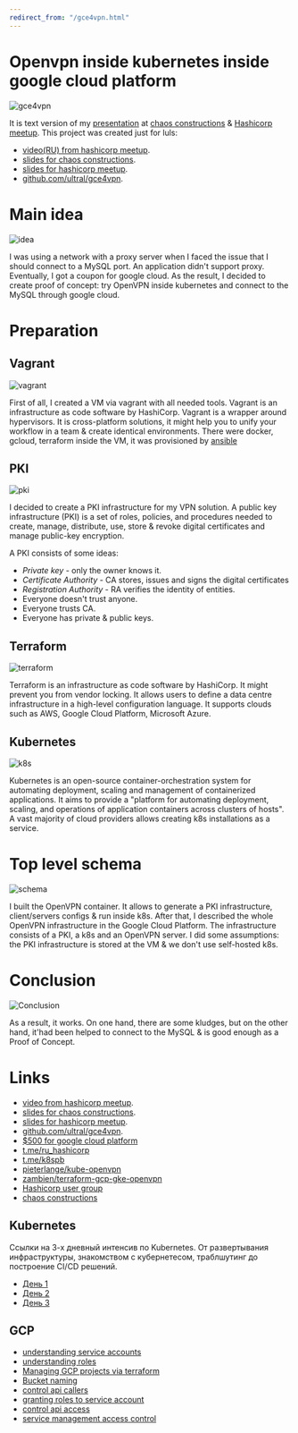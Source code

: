 ```yaml
---
redirect_from: "/gce4vpn.html"
---
```

#  Openvpn inside kubernetes inside google cloud platform

![gce4vpn](assets/gce4vpn-intro.png?raw=true "gce4vpn")

It is text version of my [presentation](https://cloud.mail.ru/public/MK6G/DgNtrv5x5) at [chaos constructions](https://chaosconstructions.ru/) & [Hashicorp meetup](https://www.meetup.com/St-Petersburg-Russia-HashiCorp-User-Group/events/253644141/). This project was created just for luls:
* [video(RU) from hashicorp meetup](https://www.youtube.com/watch?v=BgOvc3pIJXo).
* [slides for chaos constructions](https://cloud.mail.ru/public/MK6G/DgNtrv5x5).
* [slides for hashicorp meetup](https://cloud.mail.ru/public/F193/yjoC7irob).
* [github.com/ultral/gce4vpn](https://github.com/ultral/gce4vpn).

# Main idea

![idea](assets/gce4vpn-idea.png?raw=true "idea")

I was using a network with a proxy server when I faced the issue that I should connect to a MySQL port. An application didn't support proxy. Eventually, I got a coupon for google cloud. As the result, I decided to create proof of concept: try OpenVPN inside kubernetes and connect to the MySQL through google cloud.

# Preparation

## Vagrant

![vagrant](assets/gce4vpn-vagrant.png?raw=true "vagrant")

First of all, I created a VM via vagrant with all needed tools. Vagrant is an infrastructure as code software by HashiCorp. Vagrant is a wrapper around hypervisors. It is cross-platform solutions, it might help you to unify your workflow in a team & create identical environments. There were docker, gcloud, terraform inside the VM, it was provisioned by [ansible](ansible.md)

## PKI

![pki](assets/gce4vpn-pki.png?raw=true "pki")

I decided to create a PKI infrastructure for my VPN solution. A public key infrastructure (PKI) is a set of roles, policies, and procedures needed to create, manage, distribute, use, store & revoke digital certificates and manage public-key encryption.

A PKI consists of some ideas:
* *Private key* - only the owner knows it.
* *Certificate Authority* - CA stores, issues and signs the digital certificates
* *Registration Authority* - RA verifies the identity of entities.
* Everyone doesn't trust anyone.
* Everyone trusts CA.
* Everyone has private & public keys.

## Terraform

![terraform](assets/gce4vpn-terraform.png?raw=true "terraform")

Terraform is an infrastructure as code software by HashiCorp. It might prevent you from vendor locking. It allows users to define a data centre infrastructure in a high-level configuration language. It supports clouds such as AWS, Google Cloud Platform, Microsoft Azure.

## Kubernetes

![k8s](assets/gce4vpn-k8s.png?raw=true "k8s")

Kubernetes is an open-source container-orchestration system for automating deployment, scaling and management of containerized applications. It aims to provide a "platform for automating deployment, scaling, and operations of application containers across clusters of hosts". A vast majority of cloud providers allows creating k8s installations as a service.

# Top level schema

![schema](assets/gce4vpn-schema.png?raw=true "schema")

I built the OpenVPN container. It allows to generate a PKI infrastructure, client/servers configs & run inside k8s. After that, I described the whole OpenVPN infrastructure in the Google Cloud Platform. The infrastructure consists of a PKI, a k8s and an OpenVPN server. I did some assumptions: the PKI infrastructure is stored at the VM & we don't use self-hosted k8s.

# Conclusion

![Conclusion](assets/gce4vpn-conclusion.png?raw=true "Conclusion")

As a result, it works. On one hand, there are some kludges, but on the other hand, it'had been helped to connect to the MySQL & is good enough as a Proof of Concept. 

# Links

* [video from hashicorp meetup](https://www.youtube.com/watch?v=BgOvc3pIJXo).
* [slides for chaos constructions](https://cloud.mail.ru/public/MK6G/DgNtrv5x5).
* [slides for hashicorp meetup](https://cloud.mail.ru/public/F193/yjoC7irob).
* [github.com/ultral/gce4vpn](https://github.com/ultral/gce4vpn).
* [$500 for google cloud platform](https://about.gitlab.com/2018/04/05/gke-gitlab-integration/)
* [t.me/ru_hashicorp](https://t.me/ru_hashicorp)
* [t.me/k8spb](https://t.me/k8spb)
* [pieterlange/kube-openvpn](https://github.com/pieterlange/kube-openvpn)
* [zambien/terraform-gcp-gke-openvpn](https://github.com/zambien/terraform-gcp-gke-openvpn)
* [Hashicorp user group](https://www.meetup.com/St-Petersburg-Russia-HashiCorp-User-Group/events/253644141/)
* [chaos constructions](https://chaosconstructions.ru/)

## Kubernetes

Ссылки на 3-х дневный интенсив по Kubernetes. От развертывания инфраструктуры, знакомством с кубернетесом, траблшутинг до построение CI/CD решений.
* [День 1](https://www.youtube.com/watch?v=pdAXKkMc8ls)
* [День 2](https://www.youtube.com/watch?v=UB4dDrnKB_Y)
* [День 3](https://www.youtube.com/watch?v=srBQOOpiAow)

## GCP
* [understanding service accounts](https://cloud.google.com/iam/docs/understanding-service-accounts)
* [understanding roles](https://cloud.google.com/iam/docs/understanding-roles)
* [Managing GCP projects via terraform](https://cloud.google.com/community/tutorials/managing-gcp-projects-with-terraform)
* [Bucket naming](https://cloud.google.com/storage/docs/naming)
* [control api callers](https://cloud.google.com/endpoints/docs/openapi/control-api-callers)
* [granting roles to service account](https://cloud.google.com/iam/docs/granting-roles-to-service-accounts)
* [control api access](https://cloud.google.com/endpoints/docs/openapi/control-api-access)
* [service management access control](https://cloud.google.com/service-infrastructure/docs/service-management/access-control)
